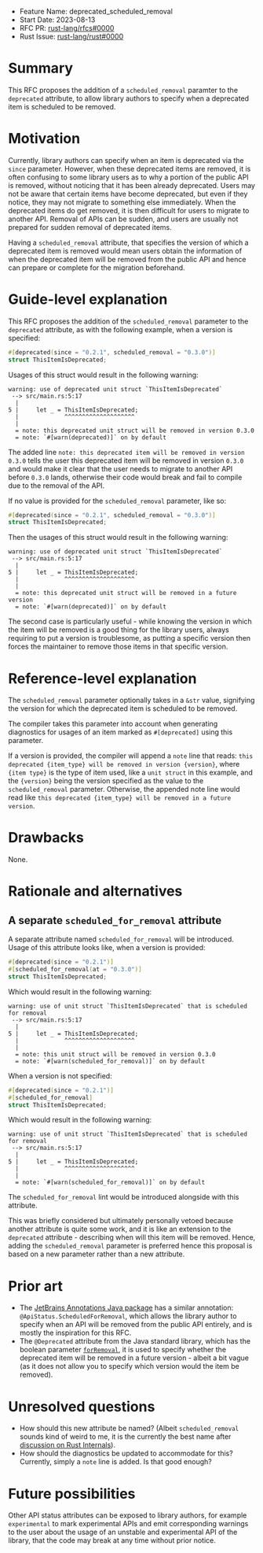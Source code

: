 - Feature Name: deprecated_scheduled_removal
- Start Date: 2023-08-13
- RFC PR: [rust-lang/rfcs#0000](https://github.com/rust-lang/rfcs/pull/0000)
- Rust Issue: [rust-lang/rust#0000](https://github.com/rust-lang/rust/issues/0000)

# Summary
[summary]: #summary

This RFC proposes the addition of a `scheduled_removal` paramter to the `deprecated` attribute, to allow library authors to specify when a
deprecated item is scheduled to be removed.

# Motivation
[motivation]: #motivation

Currently, library authors can specify when an item is deprecated via the `since` parameter. However, when these deprecated items are removed,
it is often confusing to some library users as to why a portion of the public API is removed, without noticing that it has been already deprecated.
Users may not be aware that certain items have become deprecated, but even if they notice, they may not migrate to something else immediately.
When the deprecated items do get removed, it is then difficult for users to migrate to another API. Removal of APIs can be sudden, and users are
usually not prepared for sudden removal of deprecated items.

Having a `scheduled_removal` attribute, that specifies the version of which a deprecated item is removed would mean users obtain the information
of when the deprecated item will be removed from the public API and hence can prepare or complete for the migration beforehand.

# Guide-level explanation
[guide-level-explanation]: #guide-level-explanation

This RFC proposes the addition of the `scheduled_removal` parameter to the `deprecated` attribute, as with the following example, when a version
is specified:
```rust
#[deprecated(since = "0.2.1", scheduled_removal = "0.3.0")]
struct ThisItemIsDeprecated;
```
Usages of this struct would result in the following warning:
```
warning: use of deprecated unit struct `ThisItemIsDeprecated`
 --> src/main.rs:5:17
  |
5 |     let _ = ThisItemIsDeprecated;
  |             ^^^^^^^^^^^^^^^^^^^^
  |
  = note: this deprecated unit struct will be removed in version 0.3.0
  = note: `#[warn(deprecated)]` on by default
```
The added line `note: this deprecated item will be removed in version 0.3.0`  tells the user this deprecated item will be removed in version `0.3.0` and would
make it clear that the user needs to migrate to another API before `0.3.0` lands, otherwise their code would break and fail to compile due to the removal of the API.

If no value is provided for the `scheduled_removal` parameter, like so:
```rust
#[deprecated(since = "0.2.1", scheduled_removal = "0.3.0")]
struct ThisItemIsDeprecated;
```
Then the usages of this struct would result in the following warning:
```
warning: use of deprecated unit struct `ThisItemIsDeprecated`
 --> src/main.rs:5:17
  |
5 |     let _ = ThisItemIsDeprecated;
  |             ^^^^^^^^^^^^^^^^^^^^
  |
  = note: this deprecated unit struct will be removed in a future version
  = note: `#[warn(deprecated)]` on by default
```

The second case is particularly useful - while knowing the version in which the item will be removed is a good thing for the library users, always requiring
to put a version is troublesome, as putting a specific version then forces the maintainer to remove those items in that specific version.

# Reference-level explanation
[reference-level-explanation]: #reference-level-explanation

The `scheduled_removal` parameter optionally takes in a `&str` value, signifying the version for which the deprecated item is scheduled to be removed.

The compiler takes this parameter into account when generating diagnostics for usages of an item marked as `#[deprecated]` using this parameter. 

If a version is provided, the compiler will append a `note` line that reads: `this deprecated {item_type} will be removed in version {version}`,
where `{item type}` is the type of item used, like a `unit struct` in this example, and the `{version}` being the version specified as the value
to the `scheduled_removal` parameter. Otherwise, the appended note line would read like `this deprecated {item_type} will be removed in a future version`.

# Drawbacks
[drawbacks]: #drawbacks

None.

# Rationale and alternatives
[rationale-and-alternatives]: #rationale-and-alternatives

## A separate `scheduled_for_removal` attribute

A separate attribute named `scheduled_for_removal` will be introduced. Usage of this attribute looks like, when a version is provided:
```rust
#[deprecated(since = "0.2.1")]
#[scheduled_for_removal(at = "0.3.0")]
struct ThisItemIsDeprecated;
```
Which would result in the following warning:
```
warning: use of unit struct `ThisItemIsDeprecated` that is scheduled for removal
 --> src/main.rs:5:17
  |
5 |     let _ = ThisItemIsDeprecated;
  |             ^^^^^^^^^^^^^^^^^^^^
  |
  = note: this unit struct will be removed in version 0.3.0
  = note: `#[warn(scheduled_for_removal)]` on by default
```

When a version is not specified:
```rust
#[deprecated(since = "0.2.1")]
#[scheduled_for_removal]
struct ThisItemIsDeprecated;
```
Which would result in the following warning:
```
warning: use of unit struct `ThisItemIsDeprecated` that is scheduled for removal
 --> src/main.rs:5:17
  |
5 |     let _ = ThisItemIsDeprecated;
  |             ^^^^^^^^^^^^^^^^^^^^
  |
  = note: `#[warn(scheduled_for_removal)]` on by default
```
The `scheduled_for_removal` lint would be introduced alongside with this attribute.

This was briefly considered but ultimately personally vetoed because another attribute is quite some work, and it is like an extension to the `deprecated`
attribute - describing when will this item will be removed. Hence, adding the `scheduled_removal` parameter is preferred hence this proposal is based
on a new parameter rather than a new attribute.

# Prior art
[prior-art]: #prior-art

- The [JetBrains Annotations Java package](https://github.com/JetBrains/java-annotations/blob/master/common/src/main/java/org/jetbrains/annotations/ApiStatus.java#L94-L111)
has a similar annotation: `@ApiStatus.ScheduledForRemoval`, which allows the library author to specify when an API will be removed from the public API entirely, and is mostly
the inspiration for this RFC.
- The `@Deprecated` attribute from the Java standard library, which has the boolean parameter [`forRemoval`](https://docs.oracle.com/javase%2F9%2Fdocs%2Fapi%2F%2F/java/lang/Deprecated.html#forRemoval--),
it is used to specify whether the deprecated item will be removed in a future version - albeit a bit vague (as it does not allow you to specify which version would the item be removed).

# Unresolved questions
[unresolved-questions]: #unresolved-questions

- How should this new attribute be named? (Albeit `scheduled_removal` sounds kind of weird to me, it is the currently the best name after [discussion
on Rust Internals](https://internals.rust-lang.org/t/pre-rfc-scheduled-removal-parameter-for-deprecated-attribute/19324)).
- How should the diagnostics be updated to accommodate for this? Currently, simply a `note` line is added. Is that good enough?

# Future possibilities
[future-possibilities]: #future-possibilities

Other API status attributes can be exposed to library authors, for example `experimental` to mark experimental APIs and emit corresponding warnings to the
user about the usage of an unstable and experimental API of the library, that the code may break at any time without prior notice.
